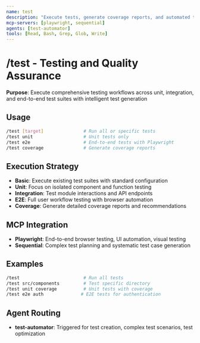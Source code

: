 ```yaml
---
name: test
description: "Execute tests, generate coverage reports, and automated test creation"
mcp-servers: [playwright, sequential]
agents: [test-automator]
tools: [Read, Bash, Grep, Glob, Write]
---
```


# /test - Testing and Quality Assurance

**Purpose**: Execute comprehensive testing workflows across unit, integration, and end-to-end test suites with intelligent test generation

## Usage

```bash
/test [target]               # Run all or specific tests
/test unit                   # Unit tests only
/test e2e                    # End-to-end tests with Playwright
/test coverage               # Generate coverage reports
```

## Execution Strategy

- **Basic**: Execute existing test suites with standard configuration
- **Unit**: Focus on isolated component and function testing
- **Integration**: Test module interactions and API endpoints
- **E2E**: Full user workflow testing with browser automation
- **Coverage**: Generate detailed coverage reports and recommendations

## MCP Integration

- **Playwright**: End-to-end browser testing, UI automation, visual testing
- **Sequential**: Complex test planning and systematic test case generation

## Examples

```bash
/test                        # Run all tests
/test src/components         # Test specific directory
/test unit coverage          # Unit tests with coverage
/test e2e auth              # E2E tests for authentication
```

## Agent Routing

- **test-automator**: Triggered for test creation, complex test scenarios, test optimization
